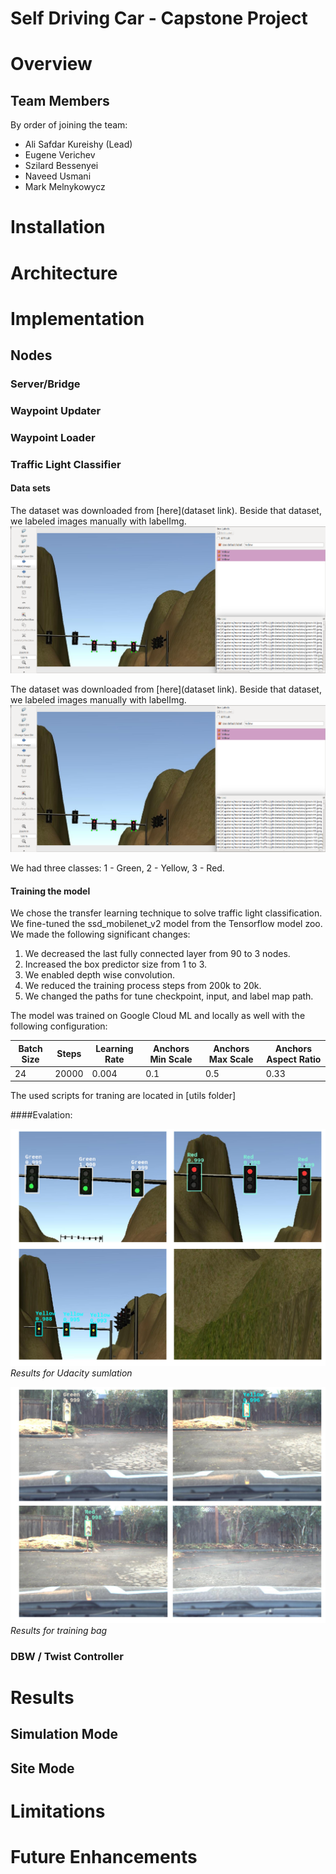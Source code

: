 # Self Driving Car - Capstone Project



# Overview

## Team Members

By order of joining the team:
- Ali Safdar Kureishy (Lead)
- Eugene Verichev
- Szilard Bessenyei
- Naveed Usmani
- Mark Melnykowycz


# Installation


# Architecture


# Implementation

## Nodes

### Server/Bridge

### Waypoint Updater

### Waypoint Loader

### Traffic Light Classifier

#### Data sets
The dataset was downloaded from [here](dataset link). Beside that dataset, we labeled images manually with labelImg.
![](imgs/labeling.png)

The dataset was downloaded from [here](dataset link). Beside that dataset, we labeled images manually with labelImg.
![](imgs/labeling.png)

We had three classes: 1 - Green, 2 - Yellow, 3 - Red.

#### Training the model
We chose the transfer learning technique to solve traffic light classification. We fine-tuned the ssd_mobilenet_v2 model from the Tensorflow model zoo. We made the following significant changes:
1. We decreased the last fully connected layer from 90 to 3 nodes.
2. Increased the box predictor size from 1 to 3.
3. We enabled depth wise convolution.
4. We reduced the training process steps from 200k to 20k.
5.  We changed the paths for tune checkpoint, input, and label map path.

The model was trained on Google Cloud ML and locally as well with the following configuration:

|Batch Size |Steps |Learning Rate |Anchors Min Scale |Anchors Max Scale |Anchors Aspect Ratio |
|---	    |---   |---	          |---	             |---	            |---                  |
|24         |20000 |0.004         |0.1               |0.5               |0.33                 |




The used scripts for traning are located in [utils folder]

####Evalation:

![](imgs/combine_sim.jpg)
*Results for Udacity sumlation*

![](imgs/combine_valid.jpg)
*Results for training bag*

### DBW / Twist Controller

# Results

## Simulation Mode

## Site Mode

# Limitations

# Future Enhancements